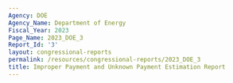 ```yaml
---
Agency: DOE
Agency_Name: Department of Energy
Fiscal_Year: 2023
Page_Name: 2023_DOE_3
Report_Id: '3'
layout: congressional-reports
permalink: /resources/congressional-reports/2023_DOE_3
title: Improper Payment and Unknown Payment Estimation Report
---
```

